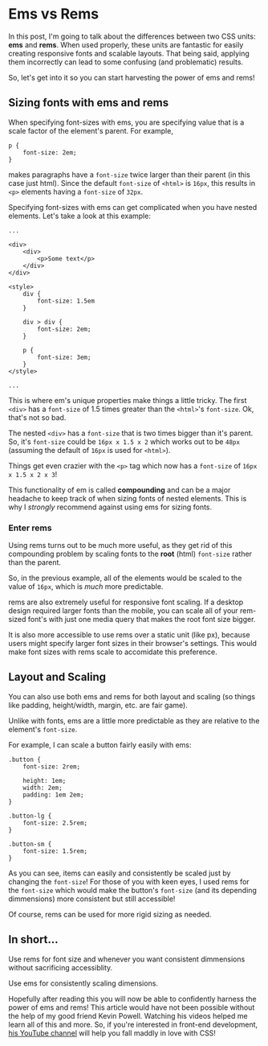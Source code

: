 # Ems vs Rems

In this post, I'm going to talk about the differences
between two CSS units: **ems** and **rems**. When
used properly, these units are fantastic for easily
creating responsive fonts and scalable layouts. That
being said, applying them incorrectly can lead to some
confusing (and problematic) results.

So, let's get into it so you can start harvesting the
power of ems and rems!

## Sizing fonts with ems and rems

When specifying font-sizes with ems, you are specifying value
that is a scale factor of the element's parent. For example,

```
p {
    font-size: 2em;
}
```

makes paragraphs have a `font-size` twice larger than their
parent (in this case just html). Since the default `font-size`
of `<html>` is `16px`, this results in `<p>` elements having
a `font-size` of `32px`.

Specifying font-sizes with ems can get complicated when you
have nested elements. Let's take a look at this example:

```
...

<div>
    <div>
        <p>Some text</p>
    </div>
</div>

<style>
    div {
        font-size: 1.5em
    }

    div > div {
        font-size: 2em;
    }

    p {
        font-size: 3em;
    }
</style>

...

```

This is where em's unique properties make things a little
tricky. The first `<div>` has a `font-size` of 1.5 times
greater than the `<html>`'s `font-size`. Ok, that's not so
bad.

The nested `<div>` has a `font-size` that is two times bigger
than it's parent. So, it's `font-size` could be
`16px x 1.5 x 2` which works out to be `48px` (assuming the
default of `16px` is used for `<html>`).

Things get even crazier with the `<p>` tag which now has
a `font-size` of `16px x 1.5 x 2 x 3`!

This functionality of em is called **compounding** and can
be a major headache to keep track of when sizing fonts
of nested elements. This is why I *strongly* recommend
against using ems for sizing fonts.

### Enter rems

Using rems turns out to be much more useful, as they get rid
of this compounding problem by scaling fonts to the **root**
(html) `font-size` rather than the parent.

So, in the previous example, all of the elements would be
scaled to the value of `16px`, which is *much* more
predictable.

rems are also extremely useful for responsive font scaling.
If a desktop design required larger fonts than the mobile,
you can scale all of your rem-sized font's with just one
media query that makes the root font size bigger.

It is also more accessible to use rems over a static unit
(like px), because users might specify larger font sizes
in their browser's settings. This would make font sizes
with rems scale to accomidate this preference.

## Layout and Scaling

You can also use both ems and rems for both layout
and scaling (so things like padding, height/width, margin,
etc. are fair game).

Unlike with fonts, ems are a little more predictable as 
they are relative to the element's `font-size`.

For example, I can scale a button fairly easily with ems:

```
.button {
    font-size: 2rem;

    height: 1em;
    width: 2em;
    padding: 1em 2em;
}

.button-lg {
    font-size: 2.5rem;
}

.button-sm {
    font-size: 1.5rem;
}
```

As you can see, items can easily and consistently be scaled
just by changing the `font-size`! For those of you with keen
eyes, I used rems for the `font-size` which would make the
button's `font-size` (and its depending dimmensions) more
consistent but still accessible!

Of course, rems can be used for more rigid sizing as needed.

## In short...

Use rems for font size and whenever you want consistent
dimmensions without sacrificing accessiblity.

Use ems for consistently scaling dimensions.

Hopefully after reading this you will now be able to 
confidently harness the power of ems and rems! This
article would have not been possible without the help
of my good friend Kevin Powell. Watching his videos
helped me learn all of this and more. So, if you're
interested in front-end development, 
[his YouTube channel](https://www.youtube.com/channel/UCJZv4d5rbIKd4QHMPkcABCw) 
will help you fall maddly in love with CSS!